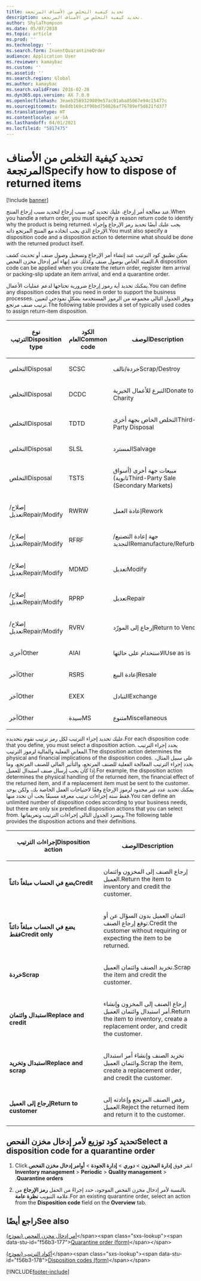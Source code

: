 ```yaml
---
title: تحديد كيفية التخلص من الأصناف المرتجعة
description: تحديد كيفية التخلص من الأصناف المرتجعة.
author: ShylaThompson
ms.date: 05/07/2018
ms.topic: article
ms.prod: ''
ms.technology: ''
ms.search.form: InventQuarantineOrder
audience: Application User
ms.reviewer: kamaybac
ms.custom: ''
ms.assetid: ''
ms.search.region: Global
ms.author: kamaybac
ms.search.validFrom: 2016-02-28
ms.dyn365.ops.version: AX 7.0.0
ms.openlocfilehash: 3eaeb2589329809e57ac01aba85067e94c15477c
ms.sourcegitcommit: 0e8db169c3f90bd750826af76709ef5d621fd377
ms.translationtype: HT
ms.contentlocale: ar-SA
ms.lasthandoff: 04/01/2021
ms.locfileid: "5817475"
---
```

# <a name="specify-how-to-dispose-of-returned-items"></a><span data-ttu-id="f56b3-103">تحديد كيفية التخلص من الأصناف المرتجعة</span><span class="sxs-lookup"><span data-stu-id="f56b3-103">Specify how to dispose of returned items</span></span> 

[!include [banner](../includes/banner.md)]


<span data-ttu-id="f56b3-104">عند معالجة أمر إرجاع، عليك تحديد كود سبب إرجاع لتحديد سبب إرجاع المنتج.</span><span class="sxs-lookup"><span data-stu-id="f56b3-104">When you handle a return order, you must specify a reason return code to identify why the product is being returned.</span></span> <span data-ttu-id="f56b3-105">يجب عليك أيضًا تحديد رمز الإرجاع وإجراء الإرجاع الذي يجب اتخاذه مع المنتج المرتجع ذاته.</span><span class="sxs-lookup"><span data-stu-id="f56b3-105">You must also specify a disposition code and a disposition action to determine what should be done with the returned product itself.</span></span>

<span data-ttu-id="f56b3-106">يمكن تطبيق كود الترتيب عند إنشاء أمر الإرجاع وتسجيل وصول صنف أو تحديث كشف التعبئة الخاص بوصول صنف وكذلك عند إنهاء أمر إدخال مخزن الفحص.</span><span class="sxs-lookup"><span data-stu-id="f56b3-106">A disposition code can be applied when you create the return order, register item arrival or packing-slip update an item arrival, and end a quarantine order.</span></span>

<span data-ttu-id="f56b3-107">يمكنك تحديد أية رموز إرجاع ضرورية تحتاجها لدعم عمليات الأعمال.</span><span class="sxs-lookup"><span data-stu-id="f56b3-107">You can define any disposition codes that you need in order to support the business processes.</span></span> <span data-ttu-id="f56b3-108">ويوفر الجدول التالي مجموعة من الرموز المستخدمة بشكلٍ نموذجي لتعيين ترتيب صنف مرتجع.</span><span class="sxs-lookup"><span data-stu-id="f56b3-108">The following table provides a set of typically used codes to assign return-item disposition.</span></span>

<table>
<colgroup>
<col style="width: 33%" />
<col style="width: 33%" />
<col style="width: 33%" />
</colgroup>
<thead>
<tr class="header">
<th><p><span data-ttu-id="f56b3-109">نوع الترتيب</span><span class="sxs-lookup"><span data-stu-id="f56b3-109">Disposition type</span></span></p></th>
<th><p><span data-ttu-id="f56b3-110">الكود العام</span><span class="sxs-lookup"><span data-stu-id="f56b3-110">Common code</span></span></p></th>
<th><p><span data-ttu-id="f56b3-111">‏‏الوصف</span><span class="sxs-lookup"><span data-stu-id="f56b3-111">Description</span></span></p></th>
</tr>
</thead>
<tbody>
<tr class="odd">
<td><p><span data-ttu-id="f56b3-112">التخلص</span><span class="sxs-lookup"><span data-stu-id="f56b3-112">Disposal</span></span></p></td>
<td><p><span data-ttu-id="f56b3-113">SC</span><span class="sxs-lookup"><span data-stu-id="f56b3-113">SC</span></span></p></td>
<td><p><span data-ttu-id="f56b3-114">خردة/تالف</span><span class="sxs-lookup"><span data-stu-id="f56b3-114">Scrap/Destroy</span></span></p></td>
</tr>
<tr class="even">
<td><p><span data-ttu-id="f56b3-115">التخلص</span><span class="sxs-lookup"><span data-stu-id="f56b3-115">Disposal</span></span></p></td>
<td><p><span data-ttu-id="f56b3-116">DC</span><span class="sxs-lookup"><span data-stu-id="f56b3-116">DC</span></span></p></td>
<td><p><span data-ttu-id="f56b3-117">التبرع للأعمال الخيرية</span><span class="sxs-lookup"><span data-stu-id="f56b3-117">Donate to Charity</span></span></p></td>
</tr>
<tr class="odd">
<td><p><span data-ttu-id="f56b3-118">التخلص</span><span class="sxs-lookup"><span data-stu-id="f56b3-118">Disposal</span></span></p></td>
<td><p><span data-ttu-id="f56b3-119">TD</span><span class="sxs-lookup"><span data-stu-id="f56b3-119">TD</span></span></p></td>
<td><p><span data-ttu-id="f56b3-120">التخلص الخاص بجهة أخرى</span><span class="sxs-lookup"><span data-stu-id="f56b3-120">Third-Party Disposal</span></span></p></td>
</tr>
<tr class="even">
<td><p><span data-ttu-id="f56b3-121">التخلص</span><span class="sxs-lookup"><span data-stu-id="f56b3-121">Disposal</span></span></p></td>
<td><p><span data-ttu-id="f56b3-122">SL</span><span class="sxs-lookup"><span data-stu-id="f56b3-122">SL</span></span></p></td>
<td><p><span data-ttu-id="f56b3-123">المسترد</span><span class="sxs-lookup"><span data-stu-id="f56b3-123">Salvage</span></span></p></td>
</tr>
<tr class="odd">
<td><p><span data-ttu-id="f56b3-124">التخلص</span><span class="sxs-lookup"><span data-stu-id="f56b3-124">Disposal</span></span></p></td>
<td><p><span data-ttu-id="f56b3-125">TS</span><span class="sxs-lookup"><span data-stu-id="f56b3-125">TS</span></span></p></td>
<td><p><span data-ttu-id="f56b3-126">مبيعات جهة أخرى (أسواق ثانوية)</span><span class="sxs-lookup"><span data-stu-id="f56b3-126">Third-Party Sale (Secondary Markets)</span></span></p></td>
</tr>
<tr class="even">
<td><p><span data-ttu-id="f56b3-127">إصلاح/تعديل</span><span class="sxs-lookup"><span data-stu-id="f56b3-127">Repair/Modify</span></span></p></td>
<td><p><span data-ttu-id="f56b3-128">RW</span><span class="sxs-lookup"><span data-stu-id="f56b3-128">RW</span></span></p></td>
<td><p><span data-ttu-id="f56b3-129">إعادة العمل</span><span class="sxs-lookup"><span data-stu-id="f56b3-129">Rework</span></span></p></td>
</tr>
<tr class="odd">
<td><p><span data-ttu-id="f56b3-130">إصلاح/تعديل</span><span class="sxs-lookup"><span data-stu-id="f56b3-130">Repair/Modify</span></span></p></td>
<td><p><span data-ttu-id="f56b3-131">RF</span><span class="sxs-lookup"><span data-stu-id="f56b3-131">RF</span></span></p></td>
<td><p><span data-ttu-id="f56b3-132">جهة إعادة التصنيع/التجديد</span><span class="sxs-lookup"><span data-stu-id="f56b3-132">Remanufacture/Refurbish</span></span></p></td>
</tr>
<tr class="even">
<td><p><span data-ttu-id="f56b3-133">إصلاح/تعديل</span><span class="sxs-lookup"><span data-stu-id="f56b3-133">Repair/Modify</span></span></p></td>
<td><p><span data-ttu-id="f56b3-134">MD</span><span class="sxs-lookup"><span data-stu-id="f56b3-134">MD</span></span></p></td>
<td><p><span data-ttu-id="f56b3-135">تعديل</span><span class="sxs-lookup"><span data-stu-id="f56b3-135">Modify</span></span></p></td>
</tr>
<tr class="odd">
<td><p><span data-ttu-id="f56b3-136">إصلاح/تعديل</span><span class="sxs-lookup"><span data-stu-id="f56b3-136">Repair/Modify</span></span></p></td>
<td><p><span data-ttu-id="f56b3-137">RP</span><span class="sxs-lookup"><span data-stu-id="f56b3-137">RP</span></span></p></td>
<td><p><span data-ttu-id="f56b3-138">تعديل</span><span class="sxs-lookup"><span data-stu-id="f56b3-138">Repair</span></span></p></td>
</tr>
<tr class="even">
<td><p><span data-ttu-id="f56b3-139">إصلاح/تعديل</span><span class="sxs-lookup"><span data-stu-id="f56b3-139">Repair/Modify</span></span></p></td>
<td><p><span data-ttu-id="f56b3-140">RV</span><span class="sxs-lookup"><span data-stu-id="f56b3-140">RV</span></span></p></td>
<td><p><span data-ttu-id="f56b3-141">إرجاع إلى المورّد</span><span class="sxs-lookup"><span data-stu-id="f56b3-141">Return to Vendor</span></span></p></td>
</tr>
<tr class="odd">
<td><p><span data-ttu-id="f56b3-142">أخرى</span><span class="sxs-lookup"><span data-stu-id="f56b3-142">Other</span></span></p></td>
<td><p><span data-ttu-id="f56b3-143">AI</span><span class="sxs-lookup"><span data-stu-id="f56b3-143">AI</span></span></p></td>
<td><p><span data-ttu-id="f56b3-144">الاستخدام على حالتها</span><span class="sxs-lookup"><span data-stu-id="f56b3-144">Use as is</span></span></p></td>
</tr>
<tr class="even">
<td><p><span data-ttu-id="f56b3-145">آخر</span><span class="sxs-lookup"><span data-stu-id="f56b3-145">Other</span></span></p></td>
<td><p><span data-ttu-id="f56b3-146">RS</span><span class="sxs-lookup"><span data-stu-id="f56b3-146">RS</span></span></p></td>
<td><p><span data-ttu-id="f56b3-147">إعادة البيع</span><span class="sxs-lookup"><span data-stu-id="f56b3-147">Resale</span></span></p></td>
</tr>
<tr class="odd">
<td><p><span data-ttu-id="f56b3-148">آخر</span><span class="sxs-lookup"><span data-stu-id="f56b3-148">Other</span></span></p></td>
<td><p><span data-ttu-id="f56b3-149">EX</span><span class="sxs-lookup"><span data-stu-id="f56b3-149">EX</span></span></p></td>
<td><p><span data-ttu-id="f56b3-150">التبادل</span><span class="sxs-lookup"><span data-stu-id="f56b3-150">Exchange</span></span></p></td>
</tr>
<tr class="even">
<td><p><span data-ttu-id="f56b3-151">آخر</span><span class="sxs-lookup"><span data-stu-id="f56b3-151">Other</span></span></p></td>
<td><p><span data-ttu-id="f56b3-152">سيدة</span><span class="sxs-lookup"><span data-stu-id="f56b3-152">MS</span></span></p></td>
<td><p><span data-ttu-id="f56b3-153">متنوع</span><span class="sxs-lookup"><span data-stu-id="f56b3-153">Miscellaneous</span></span></p></td>
</tr>
</tbody>
</table>


<span data-ttu-id="f56b3-154">عليك تحديد إجراء الترتيب لكل رمز ترتيب تقوم بتحديده.</span><span class="sxs-lookup"><span data-stu-id="f56b3-154">For each disposition code that you define, you must select a disposition action.</span></span> <span data-ttu-id="f56b3-155">يحدد إجراء الترتيب المعاني الفعلية والمالية لرموز الترتيب.</span><span class="sxs-lookup"><span data-stu-id="f56b3-155">The disposition action determines the physical and financial implications of the disposition codes.</span></span> <span data-ttu-id="f56b3-156">على سبيل المثال، يحدد إجراء الترتيب المعالجة الفعلية للصنف المرتجع، والتأثير المالي للصنف المرتجع، وما إذا كان يجب إرسال صنف استبدال للعميل.</span><span class="sxs-lookup"><span data-stu-id="f56b3-156">For example, the disposition action determines the physical handling of the returned item, the financial effect of the returned item, and if a replacement item must be sent to the customer.</span></span> <span data-ttu-id="f56b3-157">يمكنك تحديد عدد غير محدود لرموز الإرجاع وفقًا لاحتياجات العمل الخاصة بك، ولكن يوجد فقط ستة إجراءات ترتيب معرفة مسبقًا يجب أن تحدد منها.</span><span class="sxs-lookup"><span data-stu-id="f56b3-157">You can define an unlimited number of disposition codes according to your business needs, but there are only six predefined disposition actions that you can select from.</span></span> <span data-ttu-id="f56b3-158">ويسرد الجدول التالي إجراءات الترتيب وتعريفاتها.</span><span class="sxs-lookup"><span data-stu-id="f56b3-158">The following table provides the disposition actions and their definitions.</span></span>

<table>
<colgroup>
<col style="width: 50%" />
<col style="width: 50%" />
</colgroup>
<thead>
<tr class="header">
<th><p><span data-ttu-id="f56b3-159">إجراءات الترتيب</span><span class="sxs-lookup"><span data-stu-id="f56b3-159">Disposition action</span></span></p></th>
<th><p><span data-ttu-id="f56b3-160">الوصف</span><span class="sxs-lookup"><span data-stu-id="f56b3-160">Description</span></span></p></th>
</tr>
</thead>
<tbody>
<tr class="odd">
<td><p><span data-ttu-id="f56b3-161"><strong>يضع في الحساب مبلغاً دائناً</strong></span><span class="sxs-lookup"><span data-stu-id="f56b3-161"><strong>Credit</strong></span></span></p></td>
<td><p><span data-ttu-id="f56b3-162">إرجاع الصنف إلى المخزون وائتمان العميل.</span><span class="sxs-lookup"><span data-stu-id="f56b3-162">Return the item to inventory and credit the customer.</span></span></p></td>
</tr>
<tr class="even">
<td><p><span data-ttu-id="f56b3-163"><strong>يضع في الحساب مبلغاً دائناً فقط</strong></span><span class="sxs-lookup"><span data-stu-id="f56b3-163"><strong>Credit only</strong></span></span></p></td>
<td><p><span data-ttu-id="f56b3-164">ائتمان العميل بدون السؤال عن أو توقع إرجاع الصنف.</span><span class="sxs-lookup"><span data-stu-id="f56b3-164">Credit the customer without requiring or expecting the item to be returned.</span></span></p></td>
</tr>
<tr class="odd">
<td><p><span data-ttu-id="f56b3-165"><strong>خردة</strong></span><span class="sxs-lookup"><span data-stu-id="f56b3-165"><strong>Scrap</strong></span></span></p></td>
<td><p><span data-ttu-id="f56b3-166">تخريد الصنف وائتمان العميل.</span><span class="sxs-lookup"><span data-stu-id="f56b3-166">Scrap the item and credit the customer.</span></span></p></td>
</tr>
<tr class="even">
<td><p><span data-ttu-id="f56b3-167"><strong>استبدال وائتمان</strong></span><span class="sxs-lookup"><span data-stu-id="f56b3-167"><strong>Replace and credit</strong></span></span></p></td>
<td><p><span data-ttu-id="f56b3-168">إرجاع الصنف إلى المخزون وإنشاء أمر استبدال وائتمان العميل.</span><span class="sxs-lookup"><span data-stu-id="f56b3-168">Return the item to inventory, create a replacement order, and credit the customer.</span></span></p></td>
</tr>
<tr class="odd">
<td><p><span data-ttu-id="f56b3-169"><strong>استبدال وتخريد</strong></span><span class="sxs-lookup"><span data-stu-id="f56b3-169"><strong>Replace and scrap</strong></span></span></p></td>
<td><p><span data-ttu-id="f56b3-170">تخريد الصنف وإنشاء أمر استبدال وائتمان العميل.</span><span class="sxs-lookup"><span data-stu-id="f56b3-170">Scrap the item, create a replacement order, and credit the customer.</span></span></p></td>
</tr>
<tr class="even">
<td><p><span data-ttu-id="f56b3-171"><strong>إرجاع إلى العميل</strong></span><span class="sxs-lookup"><span data-stu-id="f56b3-171"><strong>Return to customer</strong></span></span></p></td>
<td><p><span data-ttu-id="f56b3-172">رفض الصنف المرتجع وإعادته إلى العميل.</span><span class="sxs-lookup"><span data-stu-id="f56b3-172">Reject the returned item and return it to the customer.</span></span></p></td>
</tr>
</tbody>
</table>


## <a name="select-a-disposition-code-for-a-quarantine-order"></a><span data-ttu-id="f56b3-173">تحديد كود توزيع لأمر إدخال مخزن الفحص</span><span class="sxs-lookup"><span data-stu-id="f56b3-173">Select a disposition code for a quarantine order</span></span>

1.  <span data-ttu-id="f56b3-174">‏‫انقر فوق **‏‫إدارة المخزون‬** \> **دوري** \> **إدارة الجودة** \>‏‫ **أوامر إدخال مخزن الفحص**.</span><span class="sxs-lookup"><span data-stu-id="f56b3-174">Click **Inventory management** \> **Periodic** \> **Quality management** \> **Quarantine orders**.</span></span>

2.  <span data-ttu-id="f56b3-175">بالنسبة لأمر إدخال مخزن الفحص الموجود، حدد إجراءً من الحقل **رمز الإرجاع** من علامة التبويب **نظرة عامة**.</span><span class="sxs-lookup"><span data-stu-id="f56b3-175">For an existing quarantine order, select an action from the **Disposition code** field on the **Overview** tab.</span></span>



## <a name="see-also"></a><span data-ttu-id="f56b3-176">راجع أيضًا</span><span class="sxs-lookup"><span data-stu-id="f56b3-176">See also</span></span>

<span data-ttu-id="f56b3-177">[أمر إدخال مخزن الفحص (نموذج)](https://technet.microsoft.com/library/aa554073(v=ax.60))</span><span class="sxs-lookup"><span data-stu-id="f56b3-177">[Quarantine order (form)](https://technet.microsoft.com/library/aa554073(v=ax.60))</span></span>

<span data-ttu-id="f56b3-178">[أكواد الترتيب (نموذج)](https://technet.microsoft.com/library/hh597113\(v=ax.60\))</span><span class="sxs-lookup"><span data-stu-id="f56b3-178">[Disposition codes (form)](https://technet.microsoft.com/library/hh597113\(v=ax.60\))</span></span>

  




[!INCLUDE[footer-include](../../includes/footer-banner.md)]